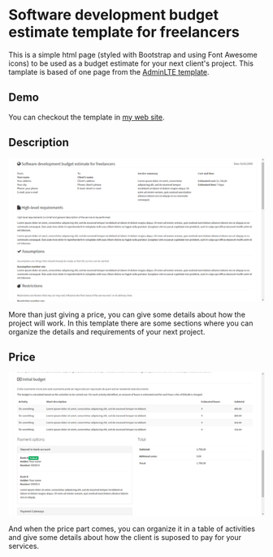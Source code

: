 # Software development budget estimate template for freelancers

This is a simple html page (styled with Bootstrap and using Font Awesome icons) to be used as a budget estimate for your next client's project. This tamplate is based of one page from the [AdminLTE template](https://github.com/almasaeed2010/AdminLTE).

## Demo

You can checkout the template in [my web site](http://artenes.github.io/budget-estimate-template/).

## Description
![Description](screenshots/description.png)

More than just giving a price, you can give some details about how the project will work. In this template there are some sections where you can organize the details and requirements of your next project.

## Price
![Price](screenshots/price.png)

And when the price part comes, you can organize it in a table of activities and give some details about how the client is suposed to pay for your services.